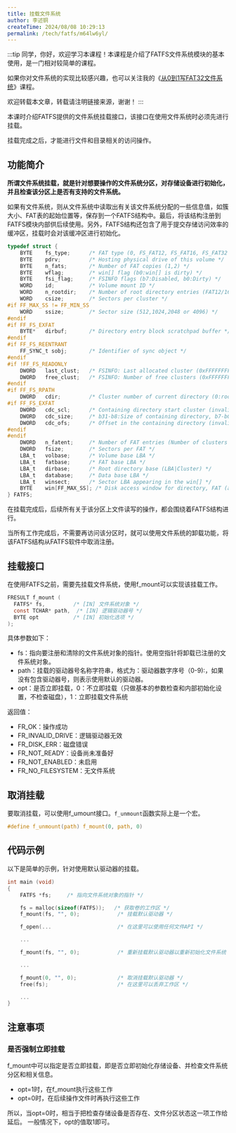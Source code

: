 ```yaml
---
title: 挂载文件系统
author: 李述铜
createTime: 2024/08/08 10:29:13
permalink: /tech/fatfs/m64lw6yl/
---
```

:::tip
同学，你好，欢迎学习本课程！本课程是介绍了FATFS文件系统模块的基本使用，是一门相对较简单的课程。

如果你对文件系统的实现比较感兴趣，也可以关注我的《[从0到1写FAT32文件系统](https://wuptg.xetlk.com/s/VeHie)》课程。

欢迎转载本文章，转载请注明链接来源，谢谢！
:::

本课时介绍FATFS提供的文件系统挂载接口，该接口在使用文件系统时必须先进行挂载。

挂载完成之后，才能进行文件和目录相关的访问操作。
## 功能简介
**所谓文件系统挂载，就是针对想要操作的文件系统分区，对存储设备进行初始化，并且检查该分区上是否有支持的文件系统。**

如果有文件系统，则从文件系统中读取出有关该文件系统分配的一些信息值，如簇大小、FAT表的起始位置等，保存到一个FATFS结构中。最后，将该结构注册到FATFS模块内部供后续使用。另外，FATFS结构还包含了用于提交存储访问效率的缓冲区，挂载时会对该缓冲区进行初始化。

```c
typedef struct {
    BYTE    fs_type;      /* FAT type (0, FS_FAT12, FS_FAT16, FS_FAT32 or FS_EXFAT) */
    BYTE    pdrv;         /* Hosting physical drive of this volume */
    BYTE    n_fats;       /* Number of FAT copies (1,2) */
    BYTE    wflag;        /* win[] flag (b0:win[] is dirty) */
    BYTE    fsi_flag;     /* FSINFO flags (b7:Disabled, b0:Dirty) */
    WORD    id;           /* Volume mount ID */
    WORD    n_rootdir;    /* Number of root directory entries (FAT12/16) */
    WORD    csize;        /* Sectors per cluster */
#if FF_MAX_SS != FF_MIN_SS
    WORD    ssize;        /* Sector size (512,1024,2048 or 4096) */
#endif
#if FF_FS_EXFAT
    BYTE*   dirbuf;       /* Directory entry block scratchpad buffer */
#endif
#if FF_FS_REENTRANT
    FF_SYNC_t sobj;       /* Identifier of sync object */
#endif
#if !FF_FS_READONLY
    DWORD   last_clust;   /* FSINFO: Last allocated cluster (0xFFFFFFFF if invalid) */
    DWORD   free_clust;   /* FSINFO: Number of free clusters (0xFFFFFFFF if invalid) */
#endif
#if FF_FS_RPATH
    DWORD   cdir;         /* Cluster number of current directory (0:root) */
#if FF_FS_EXFAT
    DWORD   cdc_scl;      /* Containing directory start cluster (invalid when cdir is 0) */
    DWORD   cdc_size;     /* b31-b8:Size of containing directory, b7-b0: Chain status */
    DWORD   cdc_ofs;      /* Offset in the containing directory (invalid when cdir is 0) */
#endif
#endif
    DWORD   n_fatent;     /* Number of FAT entries (Number of clusters + 2) */
    DWORD   fsize;        /* Sectors per FAT */
    LBA_t   volbase;      /* Volume base LBA */
    LBA_t   fatbase;      /* FAT base LBA */
    LBA_t   dirbase;      /* Root directory base (LBA|Cluster) */
    LBA_t   database;     /* Data base LBA */
    LBA_t   winsect;      /* Sector LBA appearing in the win[] */
    BYTE    win[FF_MAX_SS]; /* Disk access window for directory, FAT (and file data at tiny cfg) */
} FATFS;
```
在挂载完成后，后续所有关于该分区上文件读写的操作，都会围绕着FATFS结构进行。

当所有工作完成后，不需要再访问该分区时，就可以使用文件系统的卸载功能，将该FATFS结构从FATFS软件中取消注册。

## 挂载接口
在使用FATFS之前，需要先挂载文件系统，使用f_mount可以实现该挂载工作。

```c
FRESULT f_mount (
  FATFS* fs,         /* [IN] 文件系统对象 */
  const TCHAR* path,  /* [IN] 逻辑驱动器号 */
  BYTE opt           /* [IN] 初始化选项 */
);
```
具体参数如下：
- fs：指向要注册和清除的文件系统对象的指针。使用空指针将卸载已注册的文件系统对象。
- path：挂载的驱动器号名称字符串，格式为：驱动器数字序号（0-9):，如果没有包含驱动器号，则表示使用默认的驱动器。
- opt：是否立即挂载，0：不立即挂载（只做基本的参数检查和内部初始化设置，不检查磁盘），1：立即挂载文件系统

返回值：
- FR_OK：操作成功
- FR_INVALID_DRIVE：逻辑驱动器无效
- FR_DISK_ERR：磁盘错误
- FR_NOT_READY：设备尚未准备好
- FR_NOT_ENABLED：未启用
- FR_NO_FILESYSTEM：无文件系统

## 取消挂载

要取消挂载，可以使用f_umount接口。`f_unmount`函数实际上是一个宏。

```c
#define f_unmount(path) f_mount(0, path, 0)
```
## 代码示例
以下是简单的示例，针对使用默认驱动器的挂载。

```c
int main (void)
{
    FATFS *fs;     /* 指向文件系统对象的指针 */

    fs = malloc(sizeof(FATFS));   /* 获取卷的工作区 */
    f_mount(fs, "", 0);            /* 挂载默认驱动器 */

    f_open(...                     /* 在这里可以使用任何文件API */

    ...

    f_mount(fs, "", 0);            /* 重新挂载默认驱动器以重新初始化文件系统 */

    ...

    f_mount(0, "", 0);             /* 取消挂载默认驱动器 */
    free(fs);                      /* 在这里可以丢弃工作区 */

    ...
}
```
## 注意事项
### 是否强制立即挂载
f_mount中可以指定是否立即挂载，即是否立即初始化存储设备、并检查文件系统分区和相关信息。

- opt=1时，在f_mount执行这些工作
- opt=0时，在后续操作文件时再执行这些工作

所以，当opt=0时，相当于把检查存储设备是否存在、文件分区状态这一项工作给延后。
一般情况下，opt的值取1即可。
